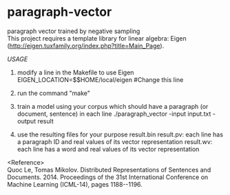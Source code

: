 paragraph-vector
================

paragraph vector trained by negative sampling<br>
This project requires a template library for linear algebra: Eigen (http://eigen.tuxfamily.org/index.php?title=Main_Page).

*USAGE*
1) modify a line in the Makefile to use Eigen
EIGEN_LOCATION=$$HOME/local/eigen #Change this line

2) run the command "make"

3) train a model using your corpus which should have a paragraph (or document, sentence) in each line
./paragraph_vector -input input.txt -output result

4) use the resulting files for your purpose
result.bin
result.pv: each line has a paragraph ID and real values of its vector representation
result.wv: each line has a word and real values of its vector representation

\<Reference\><br>
Quoc Le, Tomas Mikolov. Distributed Representations of Sentences and Documents. 2014. Proceedings of the 31st International Conference on Machine Learning (ICML-14), pages 1188--1196.
